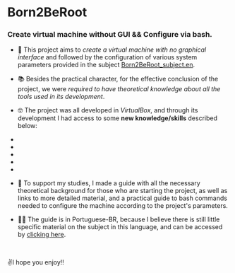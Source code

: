 # Born2BeRoot
<h3>Create virtual machine without GUI &amp;&amp; Configure via bash.</h3>

- 🎯 This project aims to *create a virtual machine with no graphical interface* and followed by the configuration of various system parameters provided in the subject [Born2BeRoot_subject.en](https://github.com/pin3dev/Born2BeRoot/blob/main/Born2BeRoot_subject.en.pdf).
- 📚 Besides the practical character, for the effective conclusion of the project, we were *required to have theoretical knowledge about all the tools used in its development*.
- 🤓 The project was all developed in *VirtualBox*, and through its development I had access to some **new knowledge/skills** described below:
-
-
-
-
-

- 🖖 To support my studies, I made a guide with all the necessary theoretical background for those who are starting the project, as well as links to more detailed material, and a practical guide to bash commands needed to configure the machine according to the project's parameters. 
- 💚💛 The guide is in Portuguese-BR, because I believe there is still little specific material on the subject in this language, and can be accessed by [clicking here](https://pin3dev.gitbook.io/projetos/).
<br>

✌️I hope you enjoy!!
